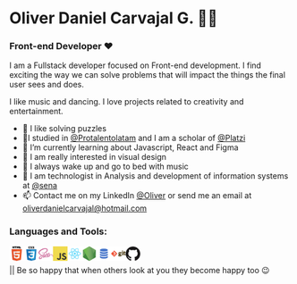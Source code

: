 <h1>Oliver Daniel Carvajal G. 👋🏻</h1>
<h3 > Front-end Developer ❤</h3>
<p>I am a Fullstack developer focused on Front-end development. I find exciting the way we can solve problems that will impact the things the final user sees and does.

I like music and dancing. I love projects related to creativity and entertainment. 
</p>

-  🧩 I like solving puzzles
-  🦾I studied in [@Protalentolatam](https://protalento.org)  and I am a scholar of  [@Platzi](https://platzi.com/home)
- 🌱 I’m currently learning about Javascript, React  and Figma
- 🎨 I am really interested in visual design
- 🎵 I always wake up and go to bed with music
- 📁 I am technologist in Analysis and development of information systems at [@sena](https://www.sena.edu.co/es-co/Paginas/default.aspx)
- 📫 Contact me on my LinkedIn [@Oliver]() or send me an email at oliverdanielcarvajal@hotmail.com



### Languages and Tools:


<img align="left" alt="html5" width="26px" src="https://raw.githubusercontent.com/github/explore/80688e429a7d4ef2fca1e82350fe8e3517d3494d/topics/html/html.png" />
<img align="left" alt="CSS3" width="26px" src="https://raw.githubusercontent.com/github/explore/80688e429a7d4ef2fca1e82350fe8e3517d3494d/topics/css/css.png" />
<img align="left" alt="sass" width="26px" src="https://raw.githubusercontent.com/github/explore/80688e429a7d4ef2fca1e82350fe8e3517d3494d/topics/sass/sass.png" />
<img align="left" alt="JavaScript" width="26px" src="https://raw.githubusercontent.com/github/explore/80688e429a7d4ef2fca1e82350fe8e3517d3494d/topics/javascript/javascript.png" />
<img align="left" alt="React" width="26px" src="https://raw.githubusercontent.com/github/explore/80688e429a7d4ef2fca1e82350fe8e3517d3494d/topics/react/react.png" />
<img align="left" alt="Node JS" width="26px" src="https://raw.githubusercontent.com/github/explore/80688e429a7d4ef2fca1e82350fe8e3517d3494d/topics/nodejs/nodejs.png" />

<img align="left" alt="SQL" width="26px" src="https://raw.githubusercontent.com/github/explore/80688e429a7d4ef2fca1e82350fe8e3517d3494d/topics/sql/sql.png" />
<img align="left" alt="Git" width="26px" src="https://raw.githubusercontent.com/github/explore/80688e429a7d4ef2fca1e82350fe8e3517d3494d/topics/git/git.png" />
<img align="left" alt="github" width="26px" src="https://raw.githubusercontent.com/github/explore/78df643247d429f6cc873026c0622819ad797942/topics/github/github.png" />
<br><br>
|| Be so happy that when others look at you they become happy too 😉


